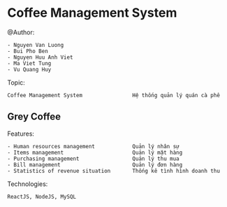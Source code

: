 # Coffee Management System

@Author:

    - Nguyen Van Luong
    - Bui Pho Ben
    - Nguyen Huu Anh Viet
    - Ma Viet Tung
    - Vu Quang Huy


Topic: 
    
    Coffee Management System                Hệ thống quản lý quán cà phê

## Grey Coffee

Features:
    
    - Human resources management            Quản lý nhân sự
    - Items management                      Quản lý mặt hàng
    - Purchasing management                 Quản lý thu mua
    - Bill management                       Quản lý đơn hàng
    - Statistics of revenue situation       Thống kê tình hình doanh thu

Technologies: 

    ReactJS, NodeJS, MySQL
